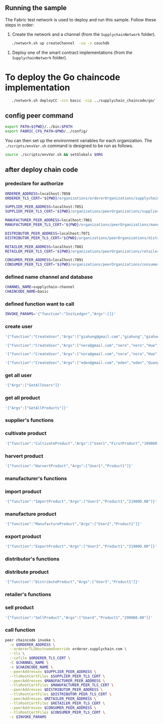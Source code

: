 ## Running the sample

The Fabric test network is used to deploy and run this sample. Follow these steps in order:

1. Create the network and a channel (from the `SupplychainNetwork` folder).
```bash
   ./network.sh up createChannel  -ca -s couchdb
```

1. Deploy one of the smart contract implementations (from the `SupplychainNetwork` folder).

# To deploy the Go chaincode implementation
```bash
   ./network.sh deployCC -ccn basic -ccp ../supplychain_chaincode/go/ -ccl go
```

## config peer command

```bash
export PATH=${PWD}/../bin:$PATH
export FABRIC_CFG_PATH=$PWD/../config/
```

You can then set up the environment variables for each organization. The `./scripts/envVar.sh` command is designed to be run as follows.

```bash
source ./scripts/envVar.sh && setGlobals $ORG
```

## after deploy chain code 


### predeclare for authorize
```bash
ORDERER_ADDRESS=localhost:7050
ORDERER_TLS_CERT="${PWD}/organizations/ordererOrganizations/supplychain.com/orderers/orderer.supplychain.com/msp/tlscacerts/tlsca.supplychain.com-cert.pem"

SUPPLIER_PEER_ADDRESS=localhost:7051
SUPPLIER_PEER_TLS_CERT="${PWD}/organizations/peerOrganizations/supplier.supplychain.com/peers/peer0.supplier.supplychain.com/tls/ca.crt"

MANUFACTURER_PEER_ADDRESS=localhost:7061
MANUFACTURER_PEER_TLS_CERT="${PWD}/organizations/peerOrganizations/manufacturer.supplychain.com/peers/peer0.manufacturer.supplychain.com/tls/ca.crt"

DISTRIBUTOR_PEER_ADDRESS=localhost:7071
DISTRIBUTOR_PEER_TLS_CERT="${PWD}/organizations/peerOrganizations/distributor.supplychain.com/peers/peer0.distributor.supplychain.com/tls/ca.crt"

RETAILER_PEER_ADDRESS=localhost:7081
RETAILER_PEER_TLS_CERT="${PWD}/organizations/peerOrganizations/retailer.supplychain.com/peers/peer0.retailer.supplychain.com/tls/ca.crt"

CONSUMER_PEER_ADDRESS=localhost:7091
CONSUMER_PEER_TLS_CERT="${PWD}/organizations/peerOrganizations/consumer.supplychain.com/peers/peer0.consumer.supplychain.com/tls/ca.crt"
```
### defined name channel and database
```bash
CHANNEL_NAME=supplychain-channel
CHAINCODE_NAME=basic
```

### defined function want to call
```bash
INVOKE_PARAMS='{"function":"InitLedger","Args":[]}'
```

### create user
```bash
'{"function":"CreateUser","Args":["giahung@gmail.com","giahung","giahung","DaNang","supplier","supplier"]}'

'{"function":"CreateUser","Args":["nero@gmail.com","nero","nero","Hue","manufacturer","manufacturer"]}'

'{"function":"CreateUser","Args":["nora@gmail.com","nora","nora","Hue","distributor","distributor"]}'

'{"function":"CreateUser","Args":["eden@gmail.com","eden","eden","Quang Nam","retailer","retailer"]}'

```
### get all user
```bash
'{"Args":["GetAllUsers"]}'
```

### get all product
```bash
'{"Args":["GetAllProducts"]}'
```

### supplier's functions
### cultivate product
```bash
'{"function":"CultivateProduct","Args":["User1","FirstProduct","109000.00","first product"]}'
```

### harvert product
```bash
'{"function":"HarvertProduct","Args":["User1","Product1"]}'
```

### manufacturer's functions
### import product
```bash
'{"function":"ImportProduct","Args":["User2","Product1","219000.00"]}'
```

### manufacture product
```bash
'{"function":"ManufactureProduct","Args":["User2","Product1"]}'
```

### export product
```bash
'{"function":"ExportProduct","Args":["User2","Product1","219000.00"]}'
```

### distributor's functions
### distribute product
```bash
'{"function":"DistributeProduct","Args":["User3","Product1"]}'
```

### retailer's functions
### sell product
```bash
'{"function":"SellProduct","Args":["User4","Product1","299000.00"]}'
```


### call function
```bash
peer chaincode invoke \
  -o $ORDERER_ADDRESS \
  --ordererTLSHostnameOverride orderer.supplychain.com \
  --tls \
  --cafile $ORDERER_TLS_CERT \
  -C $CHANNEL_NAME \
  -n $CHAINCODE_NAME \
  --peerAddresses $SUPPLIER_PEER_ADDRESS \
  --tlsRootCertFiles $SUPPLIER_PEER_TLS_CERT \
  --peerAddresses $MANUFACTURER_PEER_ADDRESS \
  --tlsRootCertFiles $MANUFACTURER_PEER_TLS_CERT \
  --peerAddresses $DISTRIBUTOR_PEER_ADDRESS \
  --tlsRootCertFiles $DISTRIBUTOR_PEER_TLS_CERT \
  --peerAddresses $RETAILER_PEER_ADDRESS \
  --tlsRootCertFiles $RETAILER_PEER_TLS_CERT \
  --peerAddresses $CONSUMER_PEER_ADDRESS \
  --tlsRootCertFiles $CONSUMER_PEER_TLS_CERT \
  -c $INVOKE_PARAMS
```